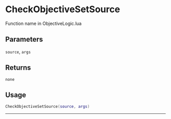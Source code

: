 # CheckObjectiveSetSource
Function name in ObjectiveLogic.lua
## Parameters
`source`, `args`
## Returns
`none`
## Usage
```lua
CheckObjectiveSetSource(source, args)
```
---
